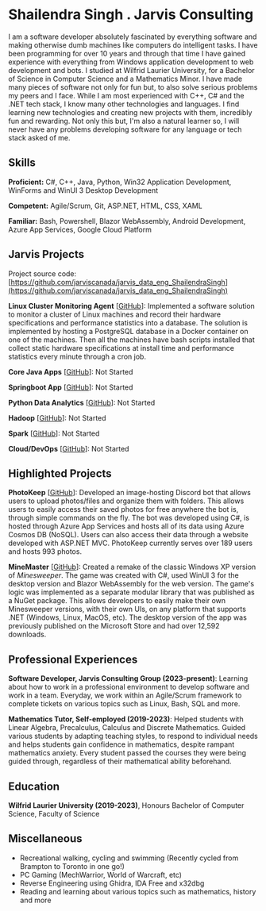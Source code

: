 # Shailendra Singh . Jarvis Consulting

I am a software developer absolutely fascinated by everything software and making otherwise dumb machines like computers do intelligent tasks. I have been programming for over 10 years and through that time I have gained experience with everything from Windows application development to web development and bots. I studied at Wilfrid Laurier University, for a Bachelor of Science in Computer Science and a Mathematics Minor. I have made many pieces of software not only for fun but, to also solve serious problems my peers and I face. While I am most experienced with C++, C# and the .NET tech stack, I know many other technologies and languages. I find learning new technologies and creating new projects with them, incredibly fun and rewarding. Not only this but, I'm also a natural learner so, I will never have any problems developing software for any language or tech stack asked of me.

## Skills

**Proficient:** C#, C++, Java, Python, Win32 Application Development, WinForms and WinUI 3 Desktop Development

**Competent:** Agile/Scrum, Git, ASP.NET, HTML, CSS, XAML

**Familiar:** Bash, Powershell, Blazor WebAssembly, Android Development, Azure App Services, Google Cloud Platform

## Jarvis Projects

Project source code: [https://github.com/jarviscanada/jarvis_data_eng_ShailendraSingh](https://github.com/jarviscanada/jarvis_data_eng_ShailendraSingh)


**Linux Cluster Monitoring Agent** [[GitHub](https://github.com/jarviscanada/jarvis_data_eng_ShailendraSingh/tree/master/linux_sql)]: Implemented a software solution to monitor a cluster of Linux machines and record their hardware specifications and performance statistics into a database. The solution is implemented by hosting a PostgreSQL database in a Docker container on one of the machines. Then all the machines have bash scripts installed that collect static hardware specifications at install time and performance statistics every minute through a cron job.

**Core Java Apps** [[GitHub](https://github.com/jarviscanada/jarvis_data_eng_ShailendraSingh/tree/master/core_java)]: Not Started

**Springboot App** [[GitHub](https://github.com/jarviscanada/jarvis_data_eng_ShailendraSingh/tree/master/springboot)]: Not Started

**Python Data Analytics** [[GitHub](https://github.com/jarviscanada/jarvis_data_eng_ShailendraSingh/tree/master/python_data_anlytics)]: Not Started

**Hadoop** [[GitHub](https://github.com/jarviscanada/jarvis_data_eng_ShailendraSingh/tree/master/hadoop)]: Not Started

**Spark** [[GitHub](https://github.com/jarviscanada/jarvis_data_eng_ShailendraSingh/tree/master/spark)]: Not Started

**Cloud/DevOps** [[GitHub](https://github.com/jarviscanada/jarvis_data_eng_ShailendraSingh/tree/master/cloud_devops)]: Not Started


## Highlighted Projects
**PhotoKeep** [[GitHub](https://github.com/Shailosingh/Photokeep)]: Developed an image-hosting Discord bot that allows users to upload photos/files and organize them with folders. This allows users to easily access their saved photos for free anywhere the bot is, through simple commands on the fly. The bot was developed using C#, is hosted through Azure App Services and hosts all of its data using Azure Cosmos DB (NoSQL). Users can also access their data through a website developed with ASP.NET MVC. PhotoKeep currently serves over 189 users and hosts 993 photos.

**MineMaster** [[GitHub](https://github.com/Shailosingh/MineMaster)]: Created a remake of the classic Windows XP version of *Minesweeper*. The game was created with C#, used WinUI 3 for the desktop version and Blazor WebAssembly for the web version. The game's logic was implemented as a separate modular library that was published as a NuGet package. This allows developers to easily make their own Minesweeper versions, with their own UIs, on any platform that supports .NET (Windows, Linux, MacOS, etc). The desktop version of the app was previously published on the Microsoft Store and had over 12,592 downloads.


## Professional Experiences

**Software Developer, Jarvis Consulting Group (2023-present)**: Learning about how to work in a professional environment to develop software and work in a team. Everyday, we work within an Agile/Scrum framework to complete tickets on various topics such as Linux, Bash, SQL and more.

**Mathematics Tutor, Self-employed (2019-2023)**: Helped students with Linear Algebra, Precalculus, Calculus and Discrete Mathematics. Guided various students by adapting teaching styles, to respond to individual needs and helps students gain confidence in mathematics, despite rampant mathematics anxiety. Every student passed the courses they were being guided through, regardless of their mathematical ability beforehand.


## Education
**Wilfrid Laurier University (2019-2023)**, Honours Bachelor of Computer Science, Faculty of Science


## Miscellaneous
- Recreational walking, cycling and swimming (Recently cycled from Brampton to Toronto in one go!)
- PC Gaming (MechWarrior, World of Warcraft, etc)
- Reverse Engineering using Ghidra, IDA Free and x32dbg
- Reading and learning about various topics such as mathematics, history and more